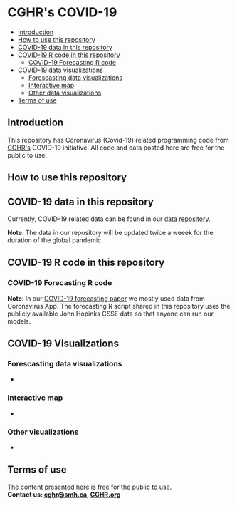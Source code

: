 # CGHR's COVID-19

-   [Introduction](#introduction)
-	[How to use this repository](#how-to-use-this-repository)
-   [COVID-19 data in this repository](#covid-19-data-in-this-repository)
-   [COVID-19 R code in this repository](#covid-19-r-code-in-this-repository)
	-	[COVID-19 Forecasting R code](#covid-19-forecasting-r-code)
-	[COVID-19 data visualizations](#covid-19-data-visualizations)
	-	[Forescasting data visualizations](#forescasting-data-visualizations)
	-	[Interactive map](#interactive-map)
	-	[Other data visualizations](#other-data-visualizations)
-   [Terms of use](#terms-of-use)

## Introduction
This repository has Coronavirus (Covid-19) related programming code from [CGHR's](http://www.cghr.org/) COVID-19 initiative.  All code and data posted here are free for the public to use.

## How to use this repository


## COVID-19 data in this repository

Currently, COVID-19 related data can be found in our [data repository](https://github.com/cghr-toronto/covid-data).

**Note**: The data in our repository will be updated twice a weeek for the duration of the global pandemic.


## COVID-19 R code in this repository

### COVID-19 Forecasting R code

**Note**: In our [COVID-19 forecasting paper](https://medrxiv.org/cgi/content/short/2020.04.17.20069161v1) we mostly used data from Coronavirus App. The forecasting R script shared in this repository uses the publicly available John Hopinks CSSE data so that anyone can run our models.

## COVID-19 Visualizations

### Forescasting data visualizations
* []()

### Interactive map
* []()

### Other visualizations
* []()


## Terms of use

The content presented here is free for the public to use. 
<br>
<b>Contact us: cghr@smh.ca, [CGHR.org](http://www.cghr.org/)
